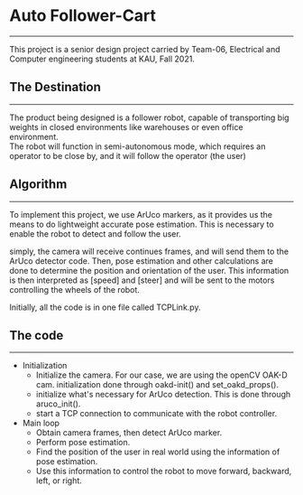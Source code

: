 # Auto Follower-Cart
_____  

This project is a senior design project carried by Team-06, Electrical and Computer engineering students at KAU, Fall 2021.

## The Destination
_____  

The product being designed is a follower robot, capable of transporting big weights in closed environments like warehouses or even office environment.  
The robot will function in semi-autonomous mode, which requires an operator to be close by, and it will follow the operator (the user)


## Algorithm
_____  
To implement this project, we use ArUco markers, as it provides us the means to do lightweight accurate pose estimation. 
This is necessary to enable the robot to detect and follow the user. 

simply, the camera will receive continues frames, and will send them to the ArUco detector code. Then, pose estimation
and other calculations are done to determine the position and orientation of the user. This information is then interpreted 
as [speed] and [steer] and will be sent to the motors controlling the wheels of the robot. 

Initially, all the code is in one file called TCPLink.py.

## The code
____  
- Initialization
  - Initialize the camera. For our case, we are using the openCV OAK-D cam. initialization done through oakd-init() and 
  set_oakd_props().
  - initialize what's necessary for ArUco detection. This is done through aruco_init().
  - start a TCP connection to communicate with the robot controller.
- Main loop
  - Obtain camera frames, then detect ArUco marker.
  - Perform pose estimation.
  - Find the position of the user in real world using the information of pose estimation.
  - Use this information to control the robot to move forward, backward, left, or right.